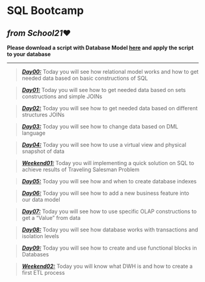 # SQL Bootcamp
## ___from School21___:heart: 

__Please download a script with Database Model [here](https://github.com/MaksimovSanan/PostgreSQL/blob/main/model.sql) and apply the script to your database__
___
> [___Day00:___](https://github.com/MaksimovSanan/PostgreSQL/tree/main/Day00)
    Today you will see how relational model works and how to get needed data based on basic   constructions of  SQL

> [___Day01:___](https://github.com/MaksimovSanan/PostgreSQL/tree/main/Day01)
  Today you will see how to get needed data based on sets constructions and simple JOINs

> [___Day02:___](https://github.com/MaksimovSanan/PostgreSQL/tree/main/Day02)
  Today you will see how to get needed data based on different structures JOINs

> [___Day03:___](https://github.com/MaksimovSanan/PostgreSQL/tree/main/Day03)
  Today you will see how to change data based on DML language

> [___Day04:___](https://github.com/MaksimovSanan/PostgreSQL/tree/main/Day04)
  Today you will see how to use a virtual view and physical snapshot of data

> [___Weekend01:___](https://github.com/MaksimovSanan/PostgreSQL/tree/main/Weekend01)
  Today you will implementing a quick solution on SQL to achieve results of Traveling Salesman Problem

> [___Day05:___](https://github.com/MaksimovSanan/PostgreSQL/tree/main/Day05)
  Today you will see how and when to create database indexes

> [___Day06:___](https://github.com/MaksimovSanan/PostgreSQL/tree/main/Day06)
  Today you will see how to add a new business feature into our data model

> [___Day07:___](https://github.com/MaksimovSanan/PostgreSQL/tree/main/Day07)
  Today you will see how to use specific OLAP constructions to get a “Value” from data

> [___Day08:___](https://github.com/MaksimovSanan/PostgreSQL/tree/main/Day08)
  Today you will see how database works with transactions and isolation levels

> [___Day09:___](https://github.com/MaksimovSanan/PostgreSQL/tree/main/Day09)
  Today you will see how to create and use functional blocks in Databases

> [___Weekend02:___](https://github.com/MaksimovSanan/PostgreSQL/tree/main/Weekend02)
  Today you will know what DWH is and how to create a first ETL process